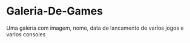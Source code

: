 # Galeria-De-Games
Uma galeria com imagem, nome, data de lancamento de varios jogos e varios consoles
